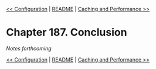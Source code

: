 [&lt;&lt; Configuration](ch186-configuration.md) | [README](README.md) | [Caching and Performance &gt;&gt;](ch188-caching-and-performance.md)

# Chapter 187. Conclusion

*Notes forthcoming*

[&lt;&lt; Configuration](ch186-configuration.md) | [README](README.md) | [Caching and Performance &gt;&gt;](ch188-caching-and-performance.md)
